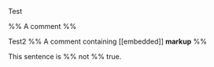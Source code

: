 Test

%% A comment %%

Test2
%% A comment containing [[embedded]] **markup** %%

This sentence is %% not %% true.
